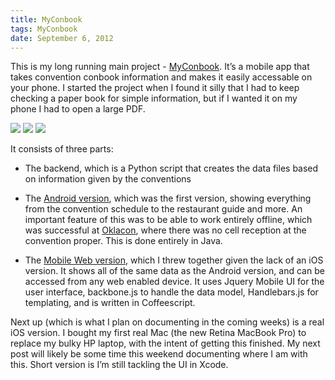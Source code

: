 ```yaml
---
title: MyConbook
tags: MyConbook
date: September 6, 2012
---
```

This is my long running main project - [MyConbook](http://myconbook.net/). It’s a mobile app that takes convention conbook information and makes it easily accessable on your phone. I started the project when I found it silly that I had to keep checking a paper book for simple information, but if I wanted it on my phone I had to open a large PDF.

<img src="assets/2012-09-06-myconbook/1.png" class="img-fluid">

<img src="assets/2012-09-06-myconbook/2.png" class="img-fluid">

<img src="assets/2012-09-06-myconbook/3.png" class="img-fluid">

It consists of three parts:

* The backend, which is a Python script that creates the data files based on information given by the conventions

* The [Android version](https://play.google.com/store/apps/details?id=net.myconbook.android), which was the first version, showing everything from the convention schedule to the restaurant guide and more. An important feature of this was to be able to work entirely offline, which was successful at [Oklacon](http://oklacon.com/), where there was no cell reception at the convention proper. This is done entirely in Java.

* The [Mobile Web version](http://m.myconbook.net/), which I threw together given the lack of an iOS version. It shows all of the same data as the Android version, and can be accessed from any web enabled device. It uses Jquery Mobile UI for the user interface, backbone.js to handle the data model, Handlebars.js for templating, and is written in Coffeescript.

Next up (which is what I plan on documenting in the coming weeks) is a real iOS version. I bought my first real Mac (the new Retina MacBook Pro) to replace my bulky HP laptop, with the intent of getting this finished. My next post will likely be some time this weekend documenting where I am with this. Short version is I’m still tackling the UI in Xcode.
